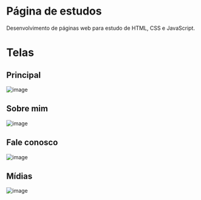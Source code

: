 # Página de estudos
Desenvolvimento de páginas web para estudo de HTML, CSS e JavaScript.

# Telas
## Principal
![image](https://user-images.githubusercontent.com/105234198/176328384-22c1836b-96fe-4589-9631-942cbc20be1c.png)
## Sobre mim
![image](https://user-images.githubusercontent.com/105234198/176329023-d41f41bc-b1d1-4175-9771-fd0fbeab0e5b.png)
## Fale conosco
![image](https://user-images.githubusercontent.com/105234198/176329455-1c7fef7c-2639-4322-b431-3288101d0243.png)
## Mídias
![image](https://user-images.githubusercontent.com/105234198/176329317-69786ddc-e61d-42ed-9d10-aeb6a12ed286.png)
